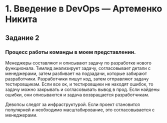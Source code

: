 # 1. Введение в DevOps — Артеменко Никита
## Задание 2

### Процесс работы команды в моем представлении.

Менеджеры составляют и описывают задачу по разработке нового функционала. Тимлид анализирует задачу, согласовывает детали с менеджерами, затем разбивает на подзадачи, которые забирают разработчики.
Разработчики пишут код, затем отправляют задачу тестировщикам. Если все ок, и тестировщики не находят ошибок, то задачу можно закрывать и согласовывать вывод в прод. Если найдены ошибки, они описываются и задача возвращается разработчикам.

Девопсы следят за инфраструктурой. Если проект становится популярней и необходимо масштабирование, это согласовывается с менеджерами. 